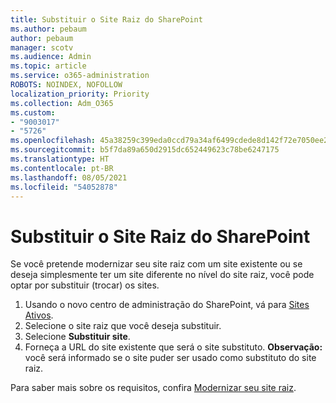 ```yaml
---
title: Substituir o Site Raiz do SharePoint
ms.author: pebaum
author: pebaum
manager: scotv
ms.audience: Admin
ms.topic: article
ms.service: o365-administration
ROBOTS: NOINDEX, NOFOLLOW
localization_priority: Priority
ms.collection: Adm_O365
ms.custom:
- "9003017"
- "5726"
ms.openlocfilehash: 45a38259c399eda0ccd79a34af6499cdede8d142f72e7050ee2f774292a62971
ms.sourcegitcommit: b5f7da89a650d2915dc652449623c78be6247175
ms.translationtype: HT
ms.contentlocale: pt-BR
ms.lasthandoff: 08/05/2021
ms.locfileid: "54052878"
---
```

# <a name="replace-the-sharepoint-root-site"></a>Substituir o Site Raiz do SharePoint
Se você pretende modernizar seu site raiz com um site existente ou se deseja simplesmente ter um site diferente no nível do site raiz, você pode optar por substituir (trocar) os sites.

1. Usando o novo centro de administração do SharePoint, vá para [Sites Ativos](https://admin.microsoft.com/sharepoint?page=siteManagement&modern=true).
2. Selecione o site raiz que você deseja substituir.
3. Selecione **Substituir site**.
4. Forneça a URL do site existente que será o site substituto. **Observação:** você será informado se o site puder ser usado como substituto do site raiz.

Para saber mais sobre os requisitos, confira [Modernizar seu site raiz](https://docs.microsoft.com/sharepoint/modern-root-site).


